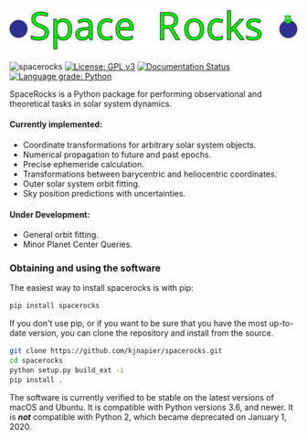 ![Alt text](images/logo.svg)

![spacerocks](https://github.com/kjnapes/spacerocks/workflows/spacerocks/badge.svg?branch=master)
[![License: GPL v3](https://img.shields.io/badge/License-GPLv3-blue.svg)](https://www.gnu.org/licenses/gpl-3.0)
[![Documentation Status](https://readthedocs.org/projects/spacerocks/badge/?version=latest)](https://spacerocks.readthedocs.io/en/latest/?badge=latest)
[![Language grade: Python](https://img.shields.io/lgtm/grade/python/g/kjnapier/spacerocks.svg?logo=lgtm&logoWidth=18)](https://lgtm.com/projects/g/kjnapier/spacerocks/context:python)


SpaceRocks is a Python package for performing observational and theoretical tasks in solar system dynamics.

#### Currently implemented:
- Coordinate transformations for arbitrary solar system objects.
- Numerical propagation to future and past epochs.
- Precise ephemeride calculation.
- Transformations between barycentric and heliocentric coordinates.
- Outer solar system orbit fitting.
- Sky position predictions with uncertainties.

#### Under Development:

- General orbit fitting.
- Minor Planet Center Queries.


### Obtaining and using the software

The easiest way to install spacerocks is with pip:

```zsh
pip install spacerocks
```

If you don't use pip, or if you want to be sure that you have the most up-to-date version, you can clone the repository and install from the source.

```zsh
git clone https://github.com/kjnapier/spacerocks.git
cd spacerocks
python setup.py build_ext -i
pip install .
```

The software is currently verified to be stable on the latest versions of macOS and Ubuntu. It is compatible with Python versions 3.6, and newer. It is ***not*** compatible with Python 2, which became deprecated on January 1, 2020.
